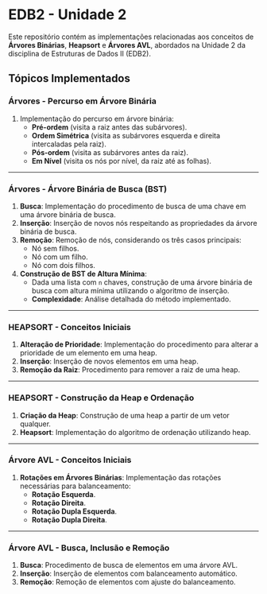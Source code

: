 # EDB2 - Unidade 2

Este repositório contém as implementações relacionadas aos conceitos de **Árvores Binárias**, **Heapsort** e **Árvores AVL**, abordados na Unidade 2 da disciplina de Estruturas de Dados II (EDB2).

## Tópicos Implementados

### Árvores - Percurso em Árvore Binária

1. Implementação do percurso em árvore binária:
   - **Pré-ordem** (visita a raiz antes das subárvores).
   - **Ordem Simétrica** (visita as subárvores esquerda e direita intercaladas pela raiz).
   - **Pós-ordem** (visita as subárvores antes da raiz).
   - **Em Nível** (visita os nós por nível, da raiz até as folhas).

---

### Árvores - Árvore Binária de Busca (BST)

1. **Busca**: Implementação do procedimento de busca de uma chave em uma árvore binária de busca.
2. **Inserção**: Inserção de novos nós respeitando as propriedades da árvore binária de busca.
3. **Remoção**: Remoção de nós, considerando os três casos principais:
   - Nó sem filhos.
   - Nó com um filho.
   - Nó com dois filhos.
4. **Construção de BST de Altura Mínima**:
   - Dada uma lista com `n` chaves, construção de uma árvore binária de busca com altura mínima utilizando o algoritmo de inserção.
   - **Complexidade**: Análise detalhada do método implementado.

---

### HEAPSORT - Conceitos Iniciais

1. **Alteração de Prioridade**: Implementação do procedimento para alterar a prioridade de um elemento em uma heap.
2. **Inserção**: Inserção de novos elementos em uma heap.
3. **Remoção da Raiz**: Procedimento para remover a raiz de uma heap.

---

### HEAPSORT - Construção da Heap e Ordenação

1. **Criação da Heap**: Construção de uma heap a partir de um vetor qualquer.
2. **Heapsort**: Implementação do algoritmo de ordenação utilizando heap.

---

### Árvore AVL - Conceitos Iniciais

1. **Rotações em Árvores Binárias**: Implementação das rotações necessárias para balanceamento:
   - **Rotação Esquerda**.
   - **Rotação Direita**.
   - **Rotação Dupla Esquerda**.
   - **Rotação Dupla Direita**.

---

### Árvore AVL - Busca, Inclusão e Remoção

1. **Busca**: Procedimento de busca de elementos em uma árvore AVL.
2. **Inserção**: Inserção de elementos com balanceamento automático.
3. **Remoção**: Remoção de elementos com ajuste do balanceamento.
